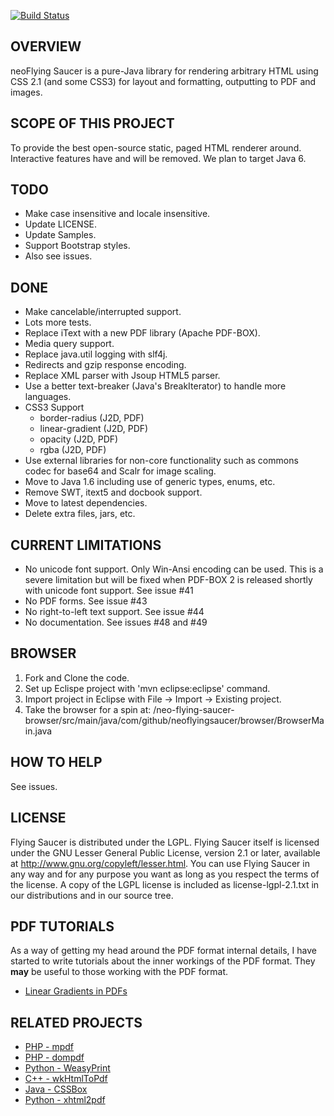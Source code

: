 [![Build Status](https://travis-ci.org/danfickle/neoflyingsaucer.svg)](https://travis-ci.org/danfickle/neoflyingsaucer)

OVERVIEW
--------
neoFlying Saucer is a pure-Java library for rendering arbitrary HTML 
using CSS 2.1 (and some CSS3) for layout and formatting, outputting to PDF and images.

SCOPE OF THIS PROJECT
---------------------
To provide the best open-source static, paged HTML renderer around. Interactive features have and will be removed. We plan to target Java 6.

TODO
----
+ Make case insensitive and locale insensitive.
+ Update LICENSE.
+ Update Samples.
+ Support Bootstrap styles.
+ Also see issues.

DONE
----
+ Make cancelable/interrupted support.
+ Lots more tests.
+ Replace iText with a new PDF library (Apache PDF-BOX).
+ Media query support.
+ Replace java.util logging with slf4j.
+ Redirects and gzip response encoding.
+ Replace XML parser with Jsoup HTML5 parser.
+ Use a better text-breaker (Java's BreakIterator) to handle more languages.
+ CSS3 Support
  + border-radius (J2D, PDF)
  + linear-gradient (J2D, PDF)
  + opacity (J2D, PDF)
  + rgba (J2D, PDF)
+ Use external libraries for non-core functionality such as commons codec for base64 and Scalr for image scaling.
+ Move to Java 1.6 including use of generic types, enums, etc.
+ Remove SWT, itext5 and docbook support.
+ Move to latest dependencies.
+ Delete extra files, jars, etc.

CURRENT LIMITATIONS
-------------------
+ No unicode font support. Only Win-Ansi encoding can be used. This is a severe limitation but will be fixed when PDF-BOX 2 is released shortly with unicode font support. See issue #41
+ No PDF forms. See issue #43
+ No right-to-left text support. See issue #44
+ No documentation. See issues #48 and #49

BROWSER
-------
1. Fork and Clone the code.
2. Set up Eclispe project with 'mvn eclipse:eclipse' command.
3. Import project in Eclipse with File -> Import -> Existing project.
3. Take the browser for a spin at:
/neo-flying-saucer-browser/src/main/java/com/github/neoflyingsaucer/browser/BrowserMain.java

HOW TO HELP
-----------
See issues.

LICENSE
-------
Flying Saucer is distributed under the LGPL.  Flying Saucer itself is licensed 
under the GNU Lesser General Public License, version 2.1 or later, available at
http://www.gnu.org/copyleft/lesser.html. You can use Flying Saucer in any
way and for any purpose you want as long as you respect the terms of the 
license. A copy of the LGPL license is included as license-lgpl-2.1.txt
in our distributions and in our source tree.

PDF TUTORIALS
-------------
As a way of getting my head around the PDF format internal details, I have started to write tutorials about the inner workings
of the PDF format. They **may** be useful to those working with the PDF format.
+ [Linear Gradients in PDFs](pdf-internals-tutorials/linear-gradients.md)


RELATED PROJECTS
----------------
+ [PHP - mpdf](http://mpdf.bpm1.com/)
+ [PHP - dompdf](https://github.com/dompdf/dompdf)
+ [Python - WeasyPrint](https://github.com/Kozea/WeasyPrint)
+ [C++ - wkHtmlToPdf](https://github.com/wkhtmltopdf/wkhtmltopdf)
+ [Java - CSSBox](http://cssbox.sourceforge.net/)
+ [Python - xhtml2pdf](https://github.com/chrisglass/xhtml2pdf)

